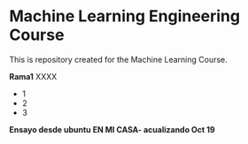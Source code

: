 # Machine Learning Engineering Course

This is repository created for the Machine Learning Course.

**Rama1** XXXX

- 1
- 2
- 3

**Ensayo desde ubuntu EN MI CASA- acualizando Oct 19**